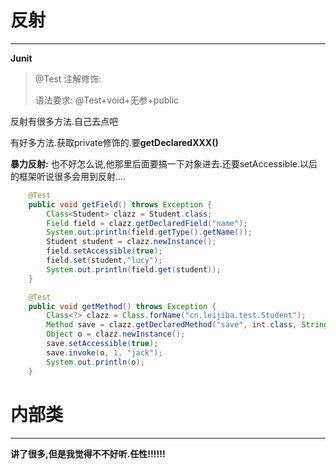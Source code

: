 

# 反射

---

**Junit**

> @Test 注解修饰:
>
> 语法要求: @Test+void+无参+public

反射有很多方法.自己去点吧



有好多方法.获取private修饰的.要**getDeclaredXXX()**

**暴力反射:**  也不好怎么说,他那里后面要搞一下对象进去.还要setAccessible.以后的框架听说很多会用到反射....

```java
    @Test
    public void getField() throws Exception {
        Class<Student> clazz = Student.class;
        Field field = clazz.getDeclaredField("name");
        System.out.println(field.getType().getName());
        Student student = clazz.newInstance();
        field.setAccessible(true);
        field.set(student,"lucy");
        System.out.println(field.get(student));
    }

    @Test
    public void getMethod() throws Exception {
        Class<?> clazz = Class.forName("cn.leijiba.test.Student");
        Method save = clazz.getDeclaredMethod("save", int.class, String.class);
        Object o = clazz.newInstance();
        save.setAccessible(true);
        save.invoke(o, 1, "jack");
        System.out.println(o);
    }
```





#  内部类

---

**讲了很多,但是我觉得不不好听.任性!!!!!!**